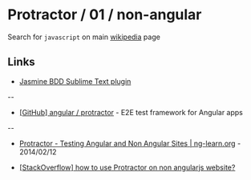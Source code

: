 # Protractor / 01 / non-angular

Search for `javascript` on main [wikipedia](https://www.wikipedia.org/) page


## Links


* [Jasmine BDD Sublime Text plugin](https://sublime.wbond.net/packages/Jasmine%20BDD)

--

* [[GitHub] angular / protractor](https://github.com/angular/protractor) - E2E test framework for Angular apps

--

* [Protractor - Testing Angular and Non Angular Sites | ng-learn.org](http://ng-learn.org/2014/02/Protractor_Testing_With_Angular_And_Non_Angular_Sites/) - 2014/02/12

* [[StackOverflow] how to use Protractor on non angularjs website?](https://stackoverflow.com/questions/20927652/how-to-use-protractor-on-non-angularjs-website)
